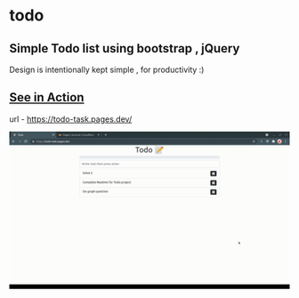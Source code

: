 # todo

## Simple Todo list using bootstrap , jQuery

Design is intentionally kept simple , for productivity :)

## [See in Action](https://todo-task.pages.dev/)

url - https://todo-task.pages.dev/

![Gif of project](./gif.gif)
